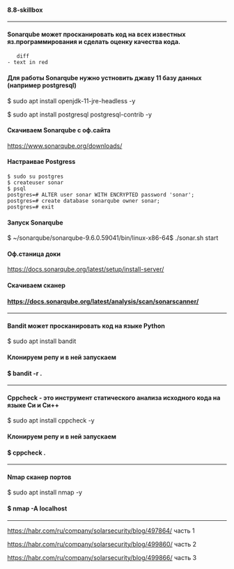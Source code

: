 #### 8.8-skillbox

-----------------------------------------------------------
#### Sonarqube может просканировать код на всех известных яз.программирования и сделать оценку качества кода.
```
   diff
- text in red
```


#### Для работы Sonarqube нужно устновить джаву 11 базу данных (например postgresql)
$ sudo apt install openjdk-11-jre-headless -y

$ sudo apt install postgresql postgresql-contrib -y

#### Скачиваем Sonarqube c оф.сайта
https://www.sonarqube.org/downloads/

#### Настраивае Postgress
```
$ sudo su postgres
$ createuser sonar
$ psql
postgres=# ALTER user sonar WITH ENCRYPTED password 'sonar';
postgres=# create database sonarqube owner sonar;
postgres=# exit
```

#### Запуск Sonarqube
$ ~/sonarqube/sonarqube-9.6.0.59041/bin/linux-x86-64$ ./sonar.sh start

#### Оф.станица доки 
https://docs.sonarqube.org/latest/setup/install-server/

#### Скачиваем сканер
#### https://docs.sonarqube.org/latest/analysis/scan/sonarscanner/
-------------------------------------------------------------------

#### Bandit может просканировать код на языке Python
$ sudo apt install bandit

#### Клонируем репу и в ней запускаем
#### $ bandit -r .

--------------------------------------------------------------------

#### Cppcheck - это инструмент статического анализа исходного кода на языке Си и Си++
$ sudo apt install cppcheck -y

#### Клонируем репу и в ней запускаем
#### $ cppcheck .
--------------------------------------------------------------------

#### Nmap сканер портов
$ sudo apt install nmap -y

#### $ nmap -A localhost
---------------------------------------------------------------------


https://habr.com/ru/company/solarsecurity/blog/497864/   часть 1

https://habr.com/ru/company/solarsecurity/blog/499860/   часть 2

https://habr.com/ru/company/solarsecurity/blog/499866/   часть 3







